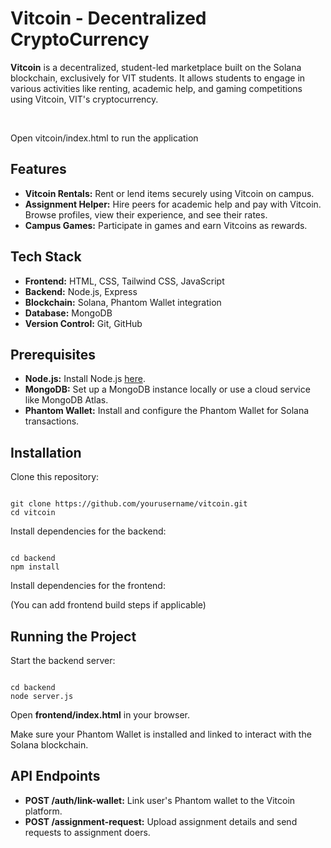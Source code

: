 
<h1>Vitcoin - Decentralized CryptoCurrency</h1>
<p>
    <strong>Vitcoin</strong> is a decentralized, student-led marketplace built on the Solana blockchain, exclusively for VIT students. It allows students to engage in various activities like renting, academic help, and gaming competitions using Vitcoin, VIT's cryptocurrency.
</p>
<br>
<p>Open vitcoin/index.html to run the application</p>
<h2>Features</h2>
<ul>
    <li><strong>Vitcoin Rentals:</strong> Rent or lend items securely using Vitcoin on campus.</li>
    <li><strong>Assignment Helper:</strong> Hire peers for academic help and pay with Vitcoin. Browse profiles, view their experience, and see their rates.</li>
    <li><strong>Campus Games:</strong> Participate in games and earn Vitcoins as rewards.</li>
</ul>

<h2>Tech Stack</h2>
<ul>
    <li><strong>Frontend:</strong> HTML, CSS, Tailwind CSS, JavaScript</li>
    <li><strong>Backend:</strong> Node.js, Express</li>
    <li><strong>Blockchain:</strong> Solana, Phantom Wallet integration</li>
    <li><strong>Database:</strong> MongoDB</li>
    <li><strong>Version Control:</strong> Git, GitHub</li>
</ul>

<h2>Prerequisites</h2>
<ul>
    <li><strong>Node.js:</strong> Install Node.js <a href="https://nodejs.org/">here</a>.</li>
    <li><strong>MongoDB:</strong> Set up a MongoDB instance locally or use a cloud service like MongoDB Atlas.</li>
    <li><strong>Phantom Wallet:</strong> Install and configure the Phantom Wallet for Solana transactions.</li>
</ul>

<h2>Installation</h2>
<p>Clone this repository:</p>
<pre><code>
git clone https://github.com/yourusername/vitcoin.git
cd vitcoin
</code></pre>

<p>Install dependencies for the backend:</p>
<pre><code>
cd backend
npm install
</code></pre>

<p>Install dependencies for the frontend:</p>
<p>(You can add frontend build steps if applicable)</p>

<h2>Running the Project</h2>
<p>Start the backend server:</p>
<pre><code>
cd backend
node server.js
</code></pre>

<p>Open <strong>frontend/index.html</strong> in your browser.</p>

<p>Make sure your Phantom Wallet is installed and linked to interact with the Solana blockchain.</p>

<h2>API Endpoints</h2>
<ul>
    <li><strong>POST /auth/link-wallet:</strong> Link user's Phantom wallet to the Vitcoin platform.</li>
    <li><strong>POST /assignment-request:</strong> Upload assignment details and send requests to assignment doers.</li>
</ul>

</body>
</html>
